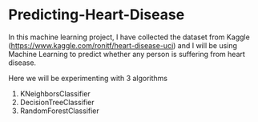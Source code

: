 # Predicting-Heart-Disease

In this machine learning project, I have collected the dataset from Kaggle (https://www.kaggle.com/ronitf/heart-disease-uci) and I will be using Machine Learning to predict whether any person is suffering from heart disease.

Here we will be experimenting with 3 algorithms 
1. KNeighborsClassifier
2. DecisionTreeClassifier
3. RandomForestClassifier